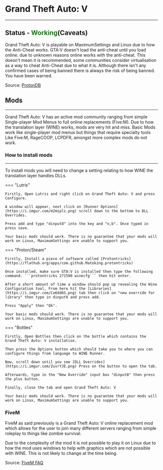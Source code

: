 # Grand Theft Auto: V
---
## Status - <span style="color:green">Working</span>(Caveats)

Grand Theft Auto: V is playable on MaximumSettings and Linux due to how the Anti-Cheat works. GTA:V doesn't load the anti-cheat until you load online. due to unknown reasons online works with the anti-cheat. This doesn't mean it is recommended, some communities consider virtualisation as a way to cheat Anti-Cheat due to what it is. Although there isn't any confirmed cases of being banned there is always the risk of being banned. You have been warned.

Source: [ProtonDB](https://www.protondb.com/app/271590)

## Mods
---
Grand Theft Auto: V has an active mod community ranging from simple Single-player Mod Menus to full online replacements (Five:M). Due to how the translation layer (WINE) works, mods are very hit and miss. Basic Mods work like single-player mod menus but things that require specialty tools Like Five:M, RageCOOP, LCPDFR, amongst more complex mods do not work. 

### How to install mods
---
To install mods you will need to change a setting relating to how WINE the translation layer handles DLLs.


=== "Lutris"

    Firstly, Open Lutris and right click on Grand Theft Auto: V and press Configure.

    A window will appear, next click on [Runner Options](https://i.imgur.com/m2miplz.png) scroll down to the bottom to DLL Overrides.

    Press add and type "dinput8" into the key and "n,b". Once typed in press save.

    Your basic mods should work. There is no guarantee that your mods will work on Linux, MaximumSettings are unable to support you.


=== "Proton/Steam"

    Firstly, Install a piece of software called [Protontricks](https://flathub.org/apps/com.github.Matoking.protontricks)

    Once installed, make sure GTA:V is installed then type the following command. ```protontricks 271590 winecfg``` then hit enter.

    After a short amount of time a window should pop up revealing the Wine Configuration tool, From here hit the [Libraries](https://i.imgur.com/Ca6dd6S.png) tab then click on "new override for library" then type in dinput8 and press add.

    Press "Apply" then "Ok".

    Your basic mods should work. There is no guarantee that your mods will work on Linux, MaximumSettings are unable to support you. 

=== "Bottles"

    Firstly, Open Bottles then click on the bottle which contains the Grand Theft Auto: V installation.

    Then press the Options button which should take you to where you can configure things from language to WINE Runner.

    Now, scroll down until you see [DLL Overrides](https://i.imgur.com/ZuvrYJE.png) Press on the button to open the tab.

    Afterwards, type in the "New Override" input box "dinput8" then press the plus button.

    Finally, close the tab and open Grand Theft Auto: V

    Your basic mods should work. There is no guarantee that your mods will work on Linux, MaximumSettings are unable to support you. 


### FiveM
FiveM as said previously is a Grand Theft Auto: V online replacement mod which allows for the user to join many different servers ranging from simple roleplay to things like zombie survival. 

Due to the complexity of the mod it is not possible to play it on Linux due to how the mod uses windows to help with graphics which are not possible with WINE. This is not likely to change at the time being.

Source: [FiveM FAQ](https://docs.fivem.net/docs/support/client-faq/#will-fivem-run-on-linux)